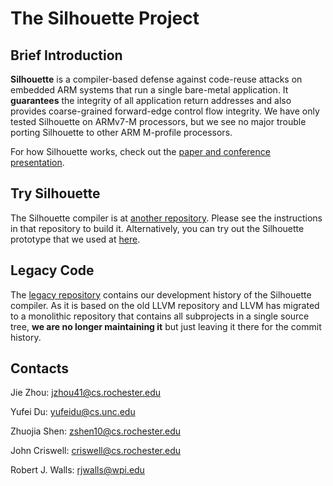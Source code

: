 # The Silhouette Project

## Brief Introduction
**Silhouette** is a compiler-based defense against code-reuse attacks on
embedded ARM systems that run a single bare-metal application.
It **guarantees** the integrity of all application return addresses and
also provides coarse-grained forward-edge control flow integrity.
We have only tested Silhouette on ARMv7-M processors, but we see no major
trouble porting Silhouette to other ARM M-profile processors.

For how Silhouette works, check out the [paper and conference
presentation](https://www.usenix.org/conference/usenixsecurity20/presentation/zhou-jie).

## Try Silhouette
The Silhouette compiler is at [another
repository](https://github.com/URSec/Silhouette-Compiler).
Please see the instructions in that repository to build it.  Alternatively,
you can try out the Silhouette prototype that we used at
[here](https://github.com/URSec/Silhouette-Evaluation).

## Legacy Code
The [legacy repository](https://github.com/URSec/Silhouette-Compiler-Legacy)
contains our development history of the Silhouette compiler.  As it is based on
the old LLVM repository and LLVM has migrated to a monolithic repository that
contains all subprojects in a single source tree, **we are no longer
maintaining it** but just leaving it there for the commit history.

## Contacts
Jie Zhou: jzhou41@cs.rochester.edu

Yufei Du: yufeidu@cs.unc.edu

Zhuojia Shen: zshen10@cs.rochester.edu

John Criswell: criswell@cs.rochester.edu

Robert J. Walls: rjwalls@wpi.edu
